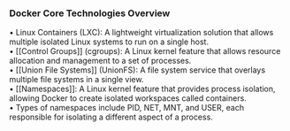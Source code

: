 ### Docker Core Technologies Overview  
  
• Linux Containers (LXC): A lightweight virtualization solution that allows multiple isolated Linux systems to run on a single host.  
• [[Control Groups]] (cgroups): A Linux kernel feature that allows resource allocation and management to a set of processes.  
• [[Union File Systems]] (UnionFS): A file system service that overlays multiple file systems in a single view.  
• [[Namespaces]]: A Linux kernel feature that provides process isolation, allowing Docker to create isolated workspaces called containers.  
• Types of namespaces include PID, NET, MNT, and USER, each responsible for isolating a different aspect of a process.
